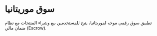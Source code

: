 # سوق موريتانيا

تطبيق سوق رقمي موجه لموريتانيا، يتيح للمستخدمين بيع وشراء المنتجات مع نظام ضمان مالي (Escrow).